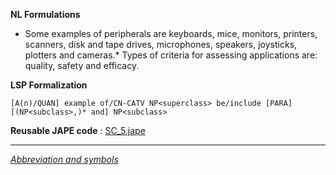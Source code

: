 __NL Formulations__ 



* Some examples of peripherals are keyboards, mice, monitors, printers, scanners, disk and tape drives, microphones, speakers, joysticks, plotters and cameras.* Types of criteria for assessing applications are: quality, safety and efficacy.


  

__LSP Formalization__ 




```
[A(n)/QUAN] example of/CN-CATV NP<superclass> be/include [PARA] [(NP<subclass>,)* and] NP<subclass>

```


__Reusable JAPE code__ 
 :
 [SC\_5.jape](../public/images/d/d5/SC_5.jape "SC 5.jape") 





---



_[Abbreviation and symbols](../../Community/LSPSymbols "Community:LSPSymbols")_